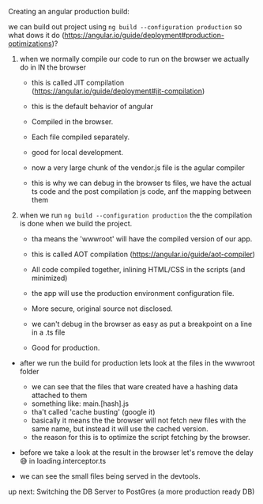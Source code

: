 Creating an angular production build:

we can build out project using `ng build --configuration production`
so what dows it do (https://angular.io/guide/deployment#production-optimizations)?

1. when we normally compile our code to run on the browser we actually do in IN the browser
    * this is called JIT compilation (https://angular.io/guide/deployment#jit-compilation)
    * this is the default behavior of angular
    * Compiled in the browser.
    * Each file compiled separately.
    * good for local development.
    
    * now a very large chunk of the vendor.js file is the agular compiler
    * this is why we can debug in the browser ts files, we have the actual ts code and the post compilation js code, anf the mapping between them

2. when we run `ng build --configuration production` the the compilation is done when we build the project.
    * tha means the 'wwwroot' will have the compiled version of our app.
    * this is called AOT compilation (https://angular.io/guide/aot-compiler)
    * All code compiled together, inlining HTML/CSS in the scripts (and minimized)
    * the app will use the production environment configuration file.
    * More secure, original source not disclosed.
    * we can't debug in the browser as easy as put a breakpoint on a line in a .ts file

    * Good for production.

* after we run the build for production lets look at the files in the wwwroot folder
    * we can see that the files that ware created have a hashing data attached to them
    * something like: main.[hash].js
    * tha't called 'cache busting' (google it)
    * basically it means the the browser will not fetch new files with the same name, but instead it will use the cached version.
    * the reason for this is to optimize the script fetching by the browser.
    

* before we take a look at the result in the browser let's remove the delay 😅 in loading.interceptor.ts

* we can see the small files being served in the devtools.

up next: Switching the DB Server to PostGres (a more production ready DB)